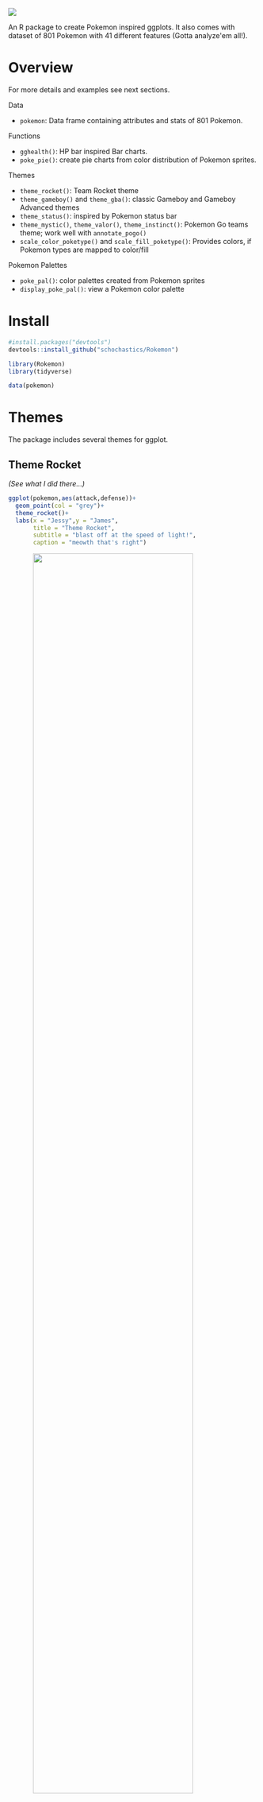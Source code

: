 <!-- README.md is generated from README.Rmd. Please edit that file -->
![](rokemon.png)

An R package to create Pokemon inspired ggplots. It also comes with dataset of 801 Pokemon with 41 different features (Gotta analyze'em all!).

Overview
========

For more details and examples see next sections.

Data

-   `pokemon`: Data frame containing attributes and stats of 801 Pokemon.

Functions

-   `gghealth()`: HP bar inspired Bar charts.
-   `poke_pie()`: create pie charts from color distribution of Pokemon sprites.

Themes

-   `theme_rocket()`: Team Rocket theme
-   `theme_gameboy()` and `theme_gba()`: classic Gameboy and Gameboy Advanced themes
-   `theme_status()`: inspired by Pokemon status bar
-   `theme_mystic()`, `theme_valor()`, `theme_instinct()`: Pokemon Go teams theme; work well with `annotate_pogo()`
-   `scale_color_poketype()` and `scale_fill_poketype()`: Provides colors, if Pokemon types are mapped to color/fill

Pokemon Palettes

-   `poke_pal()`: color palettes created from Pokemon sprites
-   `display_poke_pal()`: view a Pokemon color palette

Install
=======

``` r
#install.packages("devtools")
devtools::install_github("schochastics/Rokemon")
```

``` r
library(Rokemon)
library(tidyverse)

data(pokemon)
```

Themes
======

The package includes several themes for ggplot.

Theme Rocket
------------

*(See what I did there...)*

``` r
ggplot(pokemon,aes(attack,defense))+
  geom_point(col = "grey")+
  theme_rocket()+
  labs(x = "Jessy",y = "James",
       title = "Theme Rocket",
       subtitle = "blast off at the speed of light!",
       caption = "meowth that's right")
```

<img src="figures/theme-rocket-1.png" width="80%" style="display: block; margin: auto;" />

Gamyboy theme
-------------

If you want to get nostalgic.

``` r
ggplot(pokemon,aes(attack,defense))+
  geom_point(shape = 15,col = "#006400",size=2)+
  theme_gameboy()+
  labs(title = "Classic Gameboy Theme")
```

<img src="figures/theme-gameboy-1.png" width="80%" style="display: block; margin: auto;" />

``` r
ggplot(pokemon,aes(attack,defense))+
  geom_point(shape = 15,col = "#27408B",size=2)+
  theme_gba()+
  labs(title = "Gameboy Advanced Theme")
```

<img src="figures/theme-gba-1.png" width="80%" style="display: block; margin: auto;" />

Status theme and HP bar chart
-----------------------------

A theme inspired by HP bar in older Pokemon games. The theme is used in `gghealth`, a function that plots bar charts in HP bar style.

``` r
pokemon[1:10,] %>% 
  gghealth("name","base_total",init.size = 5)+
  labs(x="",y="Stats Total")
```

<img src="figures/gghealth-1.png" width="80%" style="display: block; margin: auto;" />

Pokemon Go
----------

Annotate your plots with the logo of your favorite Pokémon Go team.

``` r

p1 <- pokemon %>%
  dplyr::filter(type1=="water") %>%
  ggplot(aes(defense,attack))+geom_point()+annotate_pogo(team = "mystic")+theme_mystic()+
  labs(title="Team Mystic",subtitle="Water Pokemon")

p2 <- pokemon %>%
  dplyr::filter(type1=="fire") %>%
  ggplot(aes(defense,attack))+geom_point()+annotate_pogo(team = "valor")+theme_valor()+
  labs(title="Team Valor",subtitle="Fire Pokemon")

p3 <- pokemon %>%
  dplyr::filter(type1=="electric") %>%
  ggplot(aes(defense,attack))+geom_point()+annotate_pogo(team = "instinct")+theme_instinct()+
  labs(title="Team Instinct",subtitle="Electric Pokemon")

gridExtra::grid.arrange(grobs=list(p1,p2,p3),ncol=3)
```

<img src="figures/pogo-teams-1.png" width="80%" style="display: block; margin: auto;" />

Poke Pie
========

Create pie charts of the color distribution of Pokemon sprites. Download all sprites, for example from [here](https://github.com/PokeAPI/sprites).

``` r
#basic usage
poke_pie(path_to_sprites,pokemon_name)
```

![](figures/poke-pies.png)

The function is a reimplementation of [this](https://gist.github.com/need12648430/4d681c9d1b18745ce159) code, which was posted on [reddit](https://www.reddit.com/r/pokemon/comments/2ey1pw/last_night_i_wrote_a_processing_script_that/ck45c21/) a while ago.

Color Palettes
==============

The package also includes color palettes, which were automatically generated from all 801 pokemon sprites.

``` r
poke_pal(name,n)
display_poke_pal(name)
```

![](figures/palettes.png)

Additionally there is also a palette for Team Rocket (`rocket_pal`) and the Pokemon Types (`type_pal`). ![](figures/rocket-type-pal.png)

I did not check all Pokemon palettes, so there may well be some meaningless ones. A better alternative would be to use the dedicated package `palettetown`. See the github [repo](https://github.comt/imcdlucas/palettetown) for help.

``` r
install.packages('palettetown')
```

Fonts
=====

The package uses an old school gameboy font for some of its themes, which can be download [here](https://github.com/Superpencil/pokemon-font/releases/tag/v1.8.1).

In order to use the font in R you need the `extrafont` package.

``` r
#install.packages("extrafont")
extrafont::font_import() #only run ones
extrafont::loadfonts()
```

Alternatively, you can use the function `import_pokefont()`.

``` r
import_pokefont()
```

Example use of data
===================

Using `theme_rocket()` to create an effectiveness table of Pokemon types.

``` r
pokemon %>%
  distinct(type1,.keep_all=TRUE) %>%
  select(defender = type1,against_bug:against_water) %>%
  gather(attacker,effect,against_bug:against_water) %>%
  mutate(attacker = str_replace_all(attacker,"against_",""))  %>%
  ggplot(aes(y=attacker,x=defender,fill=factor(effect)))+
  geom_tile()+
  geom_text(aes(label=ifelse(effect!=1,effect,"")))+
  scale_fill_manual(values=c("#8B1A1A", "#CD2626", "#EE2C2C", "#FFFFFF", "#00CD00", "#008B00"))+
  theme_rocket(legend.position="none")+
  labs(title="Effectiveness Table")
```

<img src="figures/effectiveness-1.png" width="80%" style="display: block; margin: auto;" />

Using Pokemon type colors

``` r
ggplot(pokemon,aes(defense,attack))+
  geom_point(aes(col=type1))+
  scale_color_poketype()+
  theme_bw()
```

<img src="figures/poketype-colors-1.png" width="80%" style="display: block; margin: auto;" />

Addendum
========

*The package is in an early stage, so expect some ~~caterpies~~ bugs*

-   Logo generated with [fontmeme](https://fontmeme.com/pokemon-font/)
-   Pogo Logos downloaded [here](https://dribbble.com/shots/2831980-Pok-mon-GO-Team-Logos-Vector-Download)
-   Pokémon data download from [Kaggle](https://www.kaggle.com/rounakbanik/pokemon), originally scraped from [serebii.net](http://serebii.net/)
-   Sprites for `poke_pie` can be found [here](https://github.com/PokeAPI/sprites)
